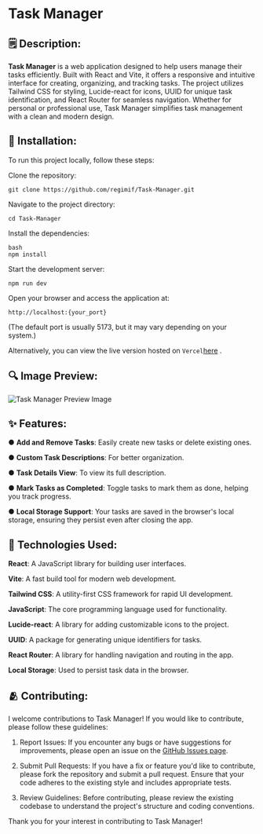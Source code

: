 # Task Manager

## 🗒️ Description:
**Task Manager** is a web application designed to help users manage their tasks efficiently. Built with React and Vite, it offers a responsive and intuitive interface for creating, organizing, and tracking tasks. The project utilizes Tailwind CSS for styling, Lucide-react for icons, UUID for unique task identification, and React Router for seamless navigation. Whether for personal or professional use, Task Manager simplifies task management with a clean and modern design.

 ## 🔨 Installation:
To run this project locally, follow these steps:

Clone the repository:
```
git clone https://github.com/regimif/Task-Manager.git
```
Navigate to the project directory:
```
cd Task-Manager
```
Install the dependencies:
```
bash
npm install
```
Start the development server:
```
npm run dev
```
Open your browser and access the application at:
```
http://localhost:{your_port}
```
(The default port is usually 5173, but it may vary depending on your system.)

Alternatively, you can view the live version hosted on `Vercel`[here](https://task-manager-jade-zeta.vercel.app/) .

## 🔍 Image Preview:
![Task Manager Preview Image](https://github.com/user-attachments/assets/367d2df0-66f2-4150-be9c-cdc29909de71)

## ✨ Features:
● **Add and Remove Tasks**: Easily create new tasks or delete existing ones.

● **Custom Task Descriptions**: For better organization.

● **Task Details View**: To view its full description.

● **Mark Tasks as Completed**: Toggle tasks to mark them as done, helping you track progress.

● **Local Storage Support**: Your tasks are saved in the browser's local storage, ensuring they persist even after closing the app.

## 🧪 Technologies Used:
**React**: A JavaScript library for building user interfaces.

**Vite**: A fast build tool for modern web development.

**Tailwind CSS**: A utility-first CSS framework for rapid UI development.

**JavaScript**: The core programming language used for functionality.

**Lucide-react**: A library for adding customizable icons to the project.

**UUID**: A package for generating unique identifiers for tasks.

**React Router**: A library for handling navigation and routing in the app.

**Local Storage**: Used to persist task data in the browser.

## 🫂 Contributing:
I welcome contributions to Task Manager! If you would like to contribute, please follow these guidelines:

1. Report Issues: If you encounter any bugs or have suggestions for improvements, please open an issue on the [GitHub Issues page](https://github.com/regimif/Task-Manager/issues).

2. Submit Pull Requests: If you have a fix or feature you'd like to contribute, please fork the repository and submit a pull request. Ensure that your code adheres to the existing style and includes appropriate tests.

3. Review Guidelines: Before contributing, please review the existing codebase to understand the project's structure and coding conventions.

Thank you for your interest in contributing to Task Manager!
